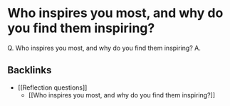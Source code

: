 # Who inspires you most, and why do you find them inspiring?
Q. Who inspires you most, and why do you find them inspiring?
A. 

## Backlinks
* [[Reflection questions]]
	* [[Who inspires you most, and why do you find them inspiring?]]

<!-- #p2 -->

<!-- {BearID:1E82602F-FC85-4239-9FFC-D70A47A6D836-92666-0000AE80DED6408C} -->
